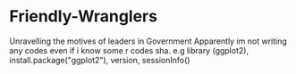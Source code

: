 # Friendly-Wranglers
Unravelling the motives of leaders in Government 
Apparently im not writing any codes even if 
i know some r codes sha. e.g library (ggplot2), install.package("ggplot2"), version, sessionInfo()
